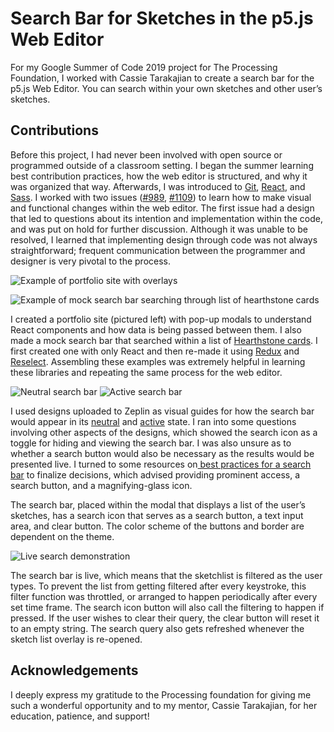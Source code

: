 # Search Bar for Sketches in the p5.js Web Editor

For my Google Summer of Code 2019 project for The Processing Foundation, I worked with Cassie Tarakajian to create a search bar for the p5.js Web Editor. You can search within your own sketches and other user’s sketches.  

## Contributions

Before this project, I had never been involved with open source or programmed outside of a classroom setting. I began the summer learning best contribution practices, how the web editor is structured, and why it was organized that way. Afterwards, I was introduced to [Git](https://git-scm.com/), [React](https://reactjs.org/), and [Sass](https://sass-lang.com/). I worked with two issues ([#989](https://github.com/processing/p5.js-web-editor/issues/989), [#1109](https://github.com/processing/p5.js-web-editor/pull/1109#pullrequestreview-253008128)) to learn how to make visual and functional changes within the web editor. The first issue had a design that led to questions about its intention and implementation within the code, and was put on hold for further discussion. Although it was unable to be resolved, I learned that implementing design through code was not always straightforward; frequent communication between the programmer and designer is very pivotal to the process.


![Example of portfolio site with overlays](https://drive.google.com/thumbnail?id=19J9j3Bj8EmyxAgaorsrrYSmbngsnkofh)

![Example of mock search bar searching through list of hearthstone cards](https://drive.google.com/file/d/1pZ_MYdn6rSlSgXTs9e6xCm2x_nP41ftm/view?usp=sharing)


I created a portfolio site (pictured left) with pop-up modals to understand React components and how data is being passed between them. I also made a mock search bar that searched within a list of [Hearthstone cards](https://hearthstonejson.com/). I first created one with only React and then re-made it using [Redux](https://redux.js.org/) and [Reselect](https://github.com/reduxjs/reselect). Assembling these examples was extremely helpful in learning these libraries and repeating the same process for the web editor.


![Neutral search bar](https://drive.google.com/thumbnail?id=1ZotyuZ7Gvha_Knz-37PVS8v-Dsq7R4pU)
![Active search bar](https://drive.google.com/thumbnail?id=1VN2abuO6eaC_Yq4y7VM6Z_nQfteFbRvm)


I used designs uploaded to Zeplin as visual guides for how the search bar would appear in its [neutral](https://app.zeplin.io/project/55f746c54a02e1e50e0632c3/screen/59413d89c2b5318d69be12d3) and [active](https://app.zeplin.io/project/55f746c54a02e1e50e0632c3/screen/59413d88cda26c1669f83fea) state. I ran into some questions involving other aspects of the designs, which showed the search icon as a toggle for hiding and viewing the search bar. I was also unsure as to whether a search button would also be necessary as the results would be presented live. I turned to some resources on[ best practices for a search bar](https://uxplanet.org/design-a-perfect-search-box-b6baaf9599c) to finalize decisions, which advised providing prominent access, a search button, and a magnifying-glass icon.

The search bar, placed within the modal that displays a list of the user’s sketches, has a search icon that serves as a search button, a text input area, and clear button. The color scheme of the buttons and border are dependent on the theme.


![Live search demonstration](https://drive.google.com/thumbnail?id=1KCRF66qkTUnsFe_dvzO2FNqh9jl7zJ6M)


The search bar is live, which means that the sketchlist is filtered as the user types. To prevent the list from getting filtered after every keystroke, this filter function was throttled, or arranged to happen periodically after every set time frame. The search icon button will also call the filtering to happen if pressed. If the user wishes to clear their query, the clear button will reset it to an empty string. The search query also gets refreshed whenever the sketch list overlay is re-opened.

## Acknowledgements

I deeply express my gratitude to the Processing foundation for giving me such a wonderful opportunity and to my mentor, Cassie Tarakajian, for her education, patience, and support!
